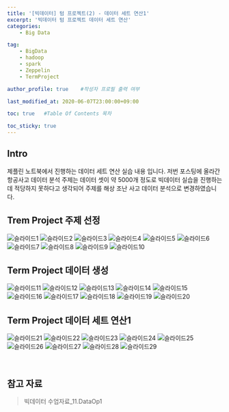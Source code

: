 ```yaml
---
title: '[빅데이터] 텀 프로젝트(2) - 데이터 세트 연산1' 
excerpt: '빅데이터 텀 프로젝트 데이터 세트 연산'
categories:
    - Big Data

tag:
    - BigData
    - hadoop
    - spark
    - Zeppelin
    - TermProject

author_profile: true    #작성자 프로필 출력 여부

last_modified_at: 2020-06-07T23:00:00+09:00

toc: true   #Table Of Contents 목차 

toc_sticky: true
---
```


## Intro
제플린 노트북에서 진행하는 데이터 세트 연산 실습 내용 입니다. 저번 포스팅에 올라간 항공사고 데이터 분석 주제는 데이터 셋이 약 5000개 정도로 빅데이터 실습을 진행하는데 적당하지 못하다고 생각되어 주제를 해상 조난 사고 데이터 분석으로 변경하였습니다.


## Trem Project 주제 선정
![슬라이드1](https://user-images.githubusercontent.com/47733530/83971834-44fd9480-a918-11ea-96ae-625038d6456b.PNG)
![슬라이드2](https://user-images.githubusercontent.com/47733530/83971835-462ec180-a918-11ea-9ff8-13a2d542e14d.PNG)
![슬라이드3](https://user-images.githubusercontent.com/47733530/83971837-46c75800-a918-11ea-8274-a4ed8ff1b2be.PNG)
![슬라이드4](https://user-images.githubusercontent.com/47733530/83971838-46c75800-a918-11ea-89df-a49ce1619b28.PNG)
![슬라이드5](https://user-images.githubusercontent.com/47733530/83971839-475fee80-a918-11ea-87bc-59b07e984d82.PNG)
![슬라이드6](https://user-images.githubusercontent.com/47733530/83971840-475fee80-a918-11ea-9ea9-c7f0d950be59.PNG)
![슬라이드7](https://user-images.githubusercontent.com/47733530/83971841-47f88500-a918-11ea-93ab-d5f491842809.PNG)
![슬라이드8](https://user-images.githubusercontent.com/47733530/83971842-48911b80-a918-11ea-8438-afb92a7f5560.PNG)
![슬라이드9](https://user-images.githubusercontent.com/47733530/83971844-48911b80-a918-11ea-8a43-93b8fce3dce1.PNG)
![슬라이드10](https://user-images.githubusercontent.com/47733530/83971845-4929b200-a918-11ea-97a4-778876f9e15a.PNG)


## Term Project 데이터 생성
![슬라이드11](https://user-images.githubusercontent.com/47733530/83971856-55157400-a918-11ea-97da-b682055d54dd.PNG)
![슬라이드12](https://user-images.githubusercontent.com/47733530/83971858-5646a100-a918-11ea-8bfd-6ed71a53ceeb.PNG)
![슬라이드13](https://user-images.githubusercontent.com/47733530/83971859-56df3780-a918-11ea-880d-ea3a3868eab3.PNG)
![슬라이드14](https://user-images.githubusercontent.com/47733530/83971860-56df3780-a918-11ea-886a-60d24890ddff.PNG)
![슬라이드15](https://user-images.githubusercontent.com/47733530/83971861-5777ce00-a918-11ea-80df-6246a8162908.PNG)
![슬라이드16](https://user-images.githubusercontent.com/47733530/83971862-5777ce00-a918-11ea-96ae-3c5031b7016f.PNG)
![슬라이드17](https://user-images.githubusercontent.com/47733530/83971864-58106480-a918-11ea-9f0b-789b67677803.PNG)
![슬라이드18](https://user-images.githubusercontent.com/47733530/83971865-58a8fb00-a918-11ea-8726-af81f2d633a7.PNG)
![슬라이드19](https://user-images.githubusercontent.com/47733530/83971866-58a8fb00-a918-11ea-8499-e4a6c932c53c.PNG)
![슬라이드20](https://user-images.githubusercontent.com/47733530/83971867-59419180-a918-11ea-9ea6-28b0bb0c30b8.PNG)


## Term Project 데이터 세트 연산1
![슬라이드21](https://user-images.githubusercontent.com/47733530/93053181-6c47c880-f6a2-11ea-85f2-4681969fdea7.PNG)
![슬라이드22](https://user-images.githubusercontent.com/47733530/93053187-6d78f580-f6a2-11ea-967b-172df28ea900.PNG)
![슬라이드23](https://user-images.githubusercontent.com/47733530/93053189-6e118c00-f6a2-11ea-9012-9b1b599c18fe.PNG)
![슬라이드24](https://user-images.githubusercontent.com/47733530/93053192-6e118c00-f6a2-11ea-8098-bccf69bed8cc.PNG)
![슬라이드25](https://user-images.githubusercontent.com/47733530/93053194-6eaa2280-f6a2-11ea-87ad-bf451874135b.PNG)
![슬라이드26](https://user-images.githubusercontent.com/47733530/93053197-6eaa2280-f6a2-11ea-8fcc-960e532b038c.PNG)
![슬라이드27](https://user-images.githubusercontent.com/47733530/93053200-6fdb4f80-f6a2-11ea-8ae4-29e91dd059f6.PNG)
![슬라이드28](https://user-images.githubusercontent.com/47733530/93053201-6fdb4f80-f6a2-11ea-8cdf-3709d0842a5e.PNG)
![슬라이드29](https://user-images.githubusercontent.com/47733530/93053203-7073e600-f6a2-11ea-8bb8-a784e1bd45b3.PNG)

<br>

## 참고 자료
> 빅데이터 수업자료_11.DataOp1